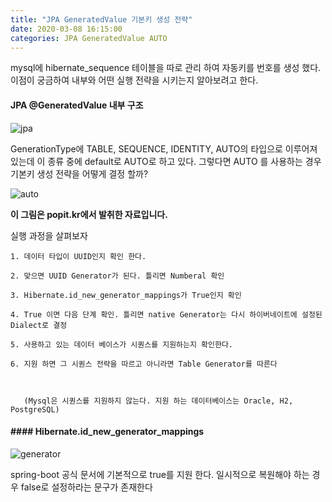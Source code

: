 ```yaml
---
title: "JPA GeneratedValue 기본키 생성 전략"
date: 2020-03-08 16:15:00 
categories: JPA GeneratedValue AUTO
---
```


mysql에 hibernate_sequence 테이블을 따로 관리 하여 자동키를 번호를 생성 했다. 이점이 궁금하여 내부와 어떤 실행 전략을 시키는지 알아보려고 한다.

#### JPA @GeneratedValue 내부 구조

![jpa](/Users/choitaehoon/Documents/jpa.jpg)

GenerationType에 TABLE, SEQUENCE, IDENTITY, AUTO의 타입으로 이루어져 있는데 이 종류 중에 default로 AUTO로 하고 있다. 그렇다면 AUTO 를 사용하는 경우 기본키 생성 전략을 어떻게 결정 할까?

![auto](/Users/choitaehoon/Desktop/auto.png)

**이 그림은 popit.kr에서 발취한 자료입니다.**

실행 과정을 살펴보자

```
1. 데이터 타입이 UUID인지 확인 한다.

2. 맞으면 UUID Generator가 된다. 틀리면 Numberal 확인

3. Hibernate.id_new_generator_mappings가 True인지 확인

4. True 이면 다음 단계 확인. 틀리면 native Generator는 다시 하이버네이트에 설정된 Dialect로 결정

5. 사용하고 있는 데이터 베이스가 시퀀스를 지원하는지 확인한다. 

6. 지원 하면 그 시퀀스 전략을 따르고 아니라면 Table Generator를 따른다

   

   (Mysql은 시퀀스를 지원하지 않는다. 지원 하는 데이터베이스는 Oracle, H2, PostgreSQL)
```



#### #### Hibernate.id_new_generator_mappings

![generator](/Users/choitaehoon/Desktop/generator.png)

spring-boot 공식 문서에 기본적으로 true를 지원 한다. 일시적으로 복원해야 하는 경우 false로 설정하라는 문구가 존재한다

